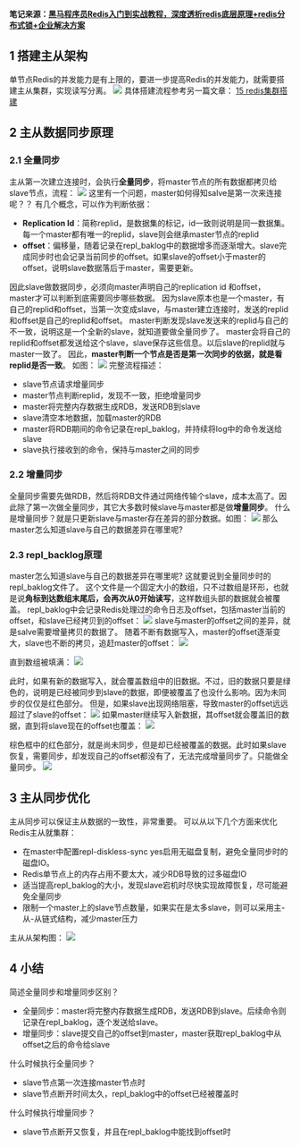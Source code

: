 **笔记来源：**[**黑马程序员Redis入门到实战教程，深度透析redis底层原理+redis分布式锁+企业解决方案**](https://www.bilibili.com/video/BV1cr4y1671t/?spm_id_from=333.337.search-card.all.click&vd_source=e8046ccbdc793e09a75eb61fe8e84a30)
## 1 搭建主从架构
单节点Redis的并发能力是有上限的，要进一步提高Redis的并发能力，就需要搭建主从集群，实现读写分离。
![](https://cdn.nlark.com/yuque/0/2022/png/22334924/1664532309058-34f3eae4-b973-46b1-87aa-df30b7605113.png#averageHue=%23faf4f4&clientId=u64bd80a6-af81-4&errorMessage=unknown%20error&height=429&id=z27Wo&originHeight=604&originWidth=1297&originalType=binary&ratio=1&rotation=0&showTitle=false&status=error&style=none&taskId=uc3a5f2a1-4e66-4907-b546-0f04da50a37&title=&width=922)
具体搭建流程参考另一篇文章：
[15 redis集群搭建](https://www.yuque.com/u21918439/vg7knb/xkt6nu?view=doc_embed)
## 2 主从数据同步原理
### 2.1 全量同步
主从第一次建立连接时，会执行**全量同步**，将master节点的所有数据都拷贝给slave节点，流程：
![](https://cdn.nlark.com/yuque/0/2022/png/22334924/1664532309327-e79f94ba-e756-4eb1-9f00-e52a275ed634.png#averageHue=%23e8eedb&clientId=u64bd80a6-af81-4&errorMessage=unknown%20error&height=584&id=D798m&originHeight=687&originWidth=1231&originalType=binary&ratio=1&rotation=0&showTitle=false&status=error&style=none&taskId=u69731136-35d8-434a-9362-fc267376393&title=&width=1047)
这里有一个问题，master如何得知salve是第一次来连接呢？？
有几个概念，可以作为判断依据：

- **Replication Id**：简称replid，是数据集的标记，id一致则说明是同一数据集。每一个master都有唯一的replid，slave则会继承master节点的replid
- **offset**：偏移量，随着记录在repl_baklog中的数据增多而逐渐增大。slave完成同步时也会记录当前同步的offset。如果slave的offset小于master的offset，说明slave数据落后于master，需要更新。

因此slave做数据同步，必须向master声明自己的replication id 和offset，master才可以判断到底需要同步哪些数据。
因为slave原本也是一个master，有自己的replid和offset，当第一次变成slave，与master建立连接时，发送的replid和offset是自己的replid和offset。
master判断发现slave发送来的replid与自己的不一致，说明这是一个全新的slave，就知道要做全量同步了。
master会将自己的replid和offset都发送给这个slave，slave保存这些信息。以后slave的replid就与master一致了。
因此，**master判断一个节点是否是第一次同步的依据，就是看replid是否一致**。
如图：
![](https://cdn.nlark.com/yuque/0/2022/png/22334924/1664532309861-113319f3-9441-4423-9ee5-489e8a1bd139.png#averageHue=%23e8eedb&clientId=u64bd80a6-af81-4&errorMessage=unknown%20error&height=599&id=v3upe&originHeight=649&originWidth=1239&originalType=binary&ratio=1&rotation=0&showTitle=false&status=error&style=none&taskId=ufe466e14-4a1b-4035-8b4e-901734a49cb&title=&width=1143)
完整流程描述：

- slave节点请求增量同步
- master节点判断replid，发现不一致，拒绝增量同步
- master将完整内存数据生成RDB，发送RDB到slave
- slave清空本地数据，加载master的RDB
- master将RDB期间的命令记录在repl_baklog，并持续将log中的命令发送给slave
- slave执行接收到的命令，保持与master之间的同步

### 2.2 增量同步
全量同步需要先做RDB，然后将RDB文件通过网络传输个slave，成本太高了。因此除了第一次做全量同步，其它大多数时候slave与master都是做**增量同步**。
什么是增量同步？就是只更新slave与master存在差异的部分数据。如图：
![](https://cdn.nlark.com/yuque/0/2022/png/22334924/1664532309713-8fd88ccb-ee84-48bd-83da-e771a4659ce0.png#averageHue=%236c6968&clientId=u64bd80a6-af81-4&errorMessage=unknown%20error&height=437&id=khlvg&originHeight=488&originWidth=1210&originalType=binary&ratio=1&rotation=0&showTitle=false&status=error&style=none&taskId=ucb4abb75-eea5-4af5-a3fc-4628daede97&title=&width=1083)
那么master怎么知道slave与自己的数据差异在哪里呢?

### 2.3 repl_backlog原理
master怎么知道slave与自己的数据差异在哪里呢?
这就要说到全量同步时的repl_baklog文件了。
这个文件是一个固定大小的数组，只不过数组是环形，也就是说**角标到达数组末尾后，会再次从0开始读写**，这样数组头部的数据就会被覆盖。
repl_baklog中会记录Redis处理过的命令日志及offset，包括master当前的offset，和slave已经拷贝到的offset：
![](https://cdn.nlark.com/yuque/0/2022/png/22334924/1664532310021-de32bde6-273b-40c2-99ca-119ab3db2d6f.png#averageHue=%23fdf6f5&clientId=u64bd80a6-af81-4&errorMessage=unknown%20error&id=QGt6Z&originHeight=243&originWidth=226&originalType=binary&ratio=1&rotation=0&showTitle=false&status=error&style=none&taskId=uabf998e5-83f4-450b-b463-3c6a90a6072&title=)
slave与master的offset之间的差异，就是salve需要增量拷贝的数据了。
随着不断有数据写入，master的offset逐渐变大，slave也不断的拷贝，追赶master的offset：
![](https://cdn.nlark.com/yuque/0/2022/png/22334924/1664532310303-f8da5f56-bf6e-476a-9530-a05aaaf0d58c.png#averageHue=%23fcf4f3&clientId=u64bd80a6-af81-4&errorMessage=unknown%20error&id=Kfnvm&originHeight=252&originWidth=239&originalType=binary&ratio=1&rotation=0&showTitle=false&status=error&style=none&taskId=u505f2cf8-4e59-4ad0-be63-0f8d486e6c3&title=)

直到数组被填满：
![](https://cdn.nlark.com/yuque/0/2022/png/22334924/1664532310067-8014056e-7e93-4421-a381-82007bc000ef.png#averageHue=%23fdf7f7&clientId=u64bd80a6-af81-4&errorMessage=unknown%20error&id=murwu&originHeight=265&originWidth=238&originalType=binary&ratio=1&rotation=0&showTitle=false&status=error&style=none&taskId=u66fd2f5c-4973-4816-9eb0-b6bd8e538eb&title=)

此时，如果有新的数据写入，就会覆盖数组中的旧数据。不过，旧的数据只要是绿色的，说明是已经被同步到slave的数据，即便被覆盖了也没什么影响。因为未同步的仅仅是红色部分。
但是，如果slave出现网络阻塞，导致master的offset远远超过了slave的offset：
![](https://cdn.nlark.com/yuque/0/2022/png/22334924/1664532310371-01d337c3-9702-4ded-972b-22975ae722fc.png#averageHue=%23f9e7e6&clientId=u64bd80a6-af81-4&errorMessage=unknown%20error&id=kGilr&originHeight=249&originWidth=202&originalType=binary&ratio=1&rotation=0&showTitle=false&status=error&style=none&taskId=u52ca7972-5a42-4d78-94a6-be44d1d3f31&title=)
如果master继续写入新数据，其offset就会覆盖旧的数据，直到将slave现在的offset也覆盖：
![](https://cdn.nlark.com/yuque/0/2022/png/22334924/1664532310575-4a90aa50-f7a7-4137-bfa7-87b55b5f8a18.png#averageHue=%23f8e7e5&clientId=u64bd80a6-af81-4&errorMessage=unknown%20error&id=zTeH0&originHeight=253&originWidth=218&originalType=binary&ratio=1&rotation=0&showTitle=false&status=error&style=none&taskId=u49707c58-5a56-4023-bb8a-2bf16335069&title=)

棕色框中的红色部分，就是尚未同步，但是却已经被覆盖的数据。此时如果slave恢复，需要同步，却发现自己的offset都没有了，无法完成增量同步了。只能做全量同步。
![](https://cdn.nlark.com/yuque/0/2022/png/22334924/1664532310605-84cd1d69-c285-48f8-b686-b45e3f3977f5.png#averageHue=%23ebe6e6&clientId=u64bd80a6-af81-4&errorMessage=unknown%20error&height=106&id=jabpy&originHeight=134&originWidth=1350&originalType=binary&ratio=1&rotation=0&showTitle=false&status=error&style=none&taskId=u3d74de46-e072-430a-91d3-89e61893108&title=&width=1065)

## 3 主从同步优化
主从同步可以保证主从数据的一致性，非常重要。
可以从以下几个方面来优化Redis主从就集群：

- 在master中配置repl-diskless-sync yes启用无磁盘复制，避免全量同步时的磁盘IO。
- Redis单节点上的内存占用不要太大，减少RDB导致的过多磁盘IO
- 适当提高repl_baklog的大小，发现slave宕机时尽快实现故障恢复，尽可能避免全量同步
- 限制一个master上的slave节点数量，如果实在是太多slave，则可以采用主-从-从链式结构，减少master压力

主从从架构图：
![](https://cdn.nlark.com/yuque/0/2022/png/22334924/1664532310690-32ab5dcd-9232-4531-99e5-79e6bc1906c1.png#averageHue=%23f6e8e7&clientId=u64bd80a6-af81-4&errorMessage=unknown%20error&height=328&id=QyB7L&originHeight=412&originWidth=1308&originalType=binary&ratio=1&rotation=0&showTitle=false&status=error&style=none&taskId=udd3adf0a-65d8-4a7e-b17a-c98a60556a2&title=&width=1040)
## 4 小结
简述全量同步和增量同步区别？

- 全量同步：master将完整内存数据生成RDB，发送RDB到slave。后续命令则记录在repl_baklog，逐个发送给slave。
- 增量同步：slave提交自己的offset到master，master获取repl_baklog中从offset之后的命令给slave

什么时候执行全量同步？

- slave节点第一次连接master节点时
- slave节点断开时间太久，repl_baklog中的offset已经被覆盖时

什么时候执行增量同步？

- slave节点断开又恢复，并且在repl_baklog中能找到offset时

